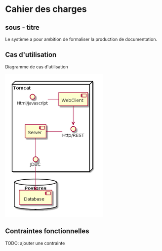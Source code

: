 # Cahier des charges

## sous - titre
Le système a pour ambition de formaliser la production de documentation.

## Cas d'utilisation
Diagramme de cas d'utilisation

![Diagramme de cas d'utilisation](images/components.png)

## Contraintes fonctionnelles
TODO: ajouter une contrainte
